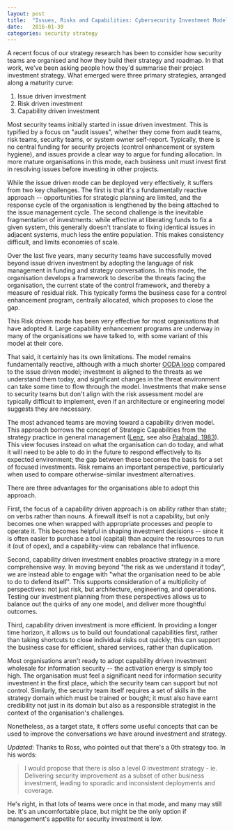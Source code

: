 ```yaml
---
layout: post
title:  "Issues, Risks and Capabilities: Cybersecurity Investment Models"
date:   2016-01-30
categories: security strategy
---
```


A recent focus of our strategy research has been to consider how security teams are organised and how they build their strategy and roadmap. In that work, we've been asking people how they'd summarise their project investment strategy. What emerged were three primary strategies, arranged along a maturity curve: 

1. Issue driven investment
2. Risk driven investment
3. Capability driven investment

Most security teams initially started in issue driven investment. This is typified by a focus on "audit issues", whether they come from audit teams, risk teams, security teams, or system owner self-report. Typically, there is no central funding for security projects (control enhancement or system hygiene), and issues provide a clear way to argue for funding allocation. In more mature organisations in this mode, each business unit must invest first in resolving issues before investing in other projects. 

While the issue driven mode can be deployed very effectively, it suffers from two key challenges. The first is that it's a fundamentally reactive approach -- opportunities for strategic planning are limited, and the response cycle of the organisation is lengthened by the being attached to the issue management cycle. The second challenge is the inevitable fragmentation of investments: while effective at liberating funds to fix a given system, this generally doesn't translate to fixing identical issues in adjacent systems, much less the entire population. This makes consistency difficult, and limits economies of scale. 

Over the last five years, many security teams have successfully moved beyond issue driven investment by adopting the language of risk management in funding and strategy conversations. In this mode, the organisation develops a framework to describe the threats facing the organisation, the current state of the control framework, and thereby a measure of residual risk.  This typically forms the business case for a control enhancement program, centrally allocated, which proposes to close the gap. 

This Risk driven mode has been very effective for most organisations that have adopted it. Large capability enhancement programs are underway in many of the organisations we have talked to, with some variant of this model at their core. 

That said, it certainly has its own limitations. The model remains fundamentally reactive, although with a much shorter [OODA loop][ooda] compared to the issue driven model; investment is aligned to the threats as we understand them today, and significant changes in the threat environment can take some time to flow through the model. Investments that make sense to security teams but don't align with the risk assessment model are typically difficult to implement, even if an architecture or engineering model suggests they are necessary. 

The most advanced teams are moving toward a capability driven model. This approach borrows the concept of Strategic Capabilities from the strategy practice in general management ([Lenz][lenz], see also [Prahalad, 1983][prahalad]). This view focuses instead on what the organisation can do today, and what it will need to be able to do in the future to respond effectively to its expected environment; the gap between these becomes the basis for a set of focused investments. Risk remains an important perspective, particularly when used to compare otherwise-similar investment alternatives.

There are three advantages for the organisations able to adopt this approach. 

First, the focus of a capability driven approach is on ability rather than state; on verbs rather than nouns. A firewall itself is not a capability, but only becomes one when wrapped with appropriate processes and people to operate it. This becomes helpful in shaping investment decisions -- since it is often easier to purchase a tool (capital) than acquire the resources to run it (out of opex), and a capability-view can rebalance that influence.

Second, capability driven investment enables proactive strategy in a more comprehensive way. In moving beyond "the risk as we understand it today", we are instead able to engage with "what the organisation need to be able to do to defend itself". This supports consideration of a multiplicity of perspectives: not just risk, but architecture, engineering, and operations. Testing our investment planning from these perspectives allows us to balance out the quirks of any one model, and deliver more thoughtful outcomes.

Third, capability driven investment is more efficient. In providing a longer time horizon, it allows us to build out foundational capabilities first, rather than taking shortcuts to close individual risks out quickly; this can support the business case for efficient, shared services, rather than duplication. 

Most organisations aren't ready to adopt capability driven investment wholesale for information security -- the activation energy is simply too high. The organisation must feel a significant need for information security investment in the first place, which the security team can support but not control. Similarly, the security team itself requires a set of skills in the strategy domain which must be trained or bought; it must also have earnt credibility not just in its domain but also as a responsible strategist in the context of the organisation's challenges. 

Nonetheless, as a target state, it offers some useful concepts that can be used to improve the conversations we have around investment and strategy.


*Updated*: Thanks to Ross, who pointed out that there's a 0th strategy too. In his words: 

<blockquote>
I would propose that there is also a level 0 investment strategy - ie. Delivering security improvement as a subset of other business investment, leading to sporadic and inconsistent deployments and coverage.
</blockquote> 

He's right, in that lots of teams were once in that mode, and many may still be. It's an uncomfortable place, but might be the only option if management's appetite for security investment is low.

[ooda]: https://en.wikipedia.org/wiki/OODA_loop
[lenz]: http://www.jstor.org/stable/257432?seq=1#page_scan_tab_contents
[prahalad]: http://www.readcube.com/articles/10.1002%2Fhrm.3930220304?r3_referer=wol&tracking_action=preview_click&show_checkout=1&purchase_site_license=LICENSE_DENIED
